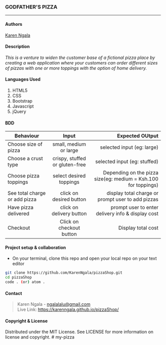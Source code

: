 ### **GODFATHER'S PIZZA**
****
#### Authors
[Karen Ngala](https://github.com/KarenNgala)

#### **Description**
*This is a venture to widen the customer base of a fictional pizza place by creating a web application where your customers can order different sizes of pizzas with one or more toppings with the option of home delivery.*

#### **Languages Used**
1. HTML5 
2. CSS
3. Bootstrap
4. Javascript
5. jQuery

#### **BDD**
| Behaviour            | Input                | Expected OUtput  |
| ---------------------|:--------------------:| ----------------:|
| Choose size of pizza | small, medium or large | selected input (eg: large) |
| Choose a crust type  | crispy, stuffed or gluten-free |  selected input (eg: stuffed) |
| Choose pizza toppings| select desired toppings |    Depending on the pizza size(eg: medium = Ksh.100 for toppings) |
| See total charge or add pizza | click on desired button | display total charge or prompt user to add pizzas |
| Have pizza delivered | click on delivery button | prompt user to enter delivery info & display cost |
| Checkout | Click on checkout button | Display total cost |


#### **Project setup & collaboration**
* On your terminal, clone this repo and open your local repo on your text editor
```sh
git clone https://github.com/KarenNgala/pizzaShop.git
cd pizzaShop
code . (or) atom .
```

#### **Contact**
>Karen Ngala - ngalalalu@gmail.com <br>
>Live Link: https://karenngala.github.io/pizzaShop/

#### **Copyright & License**
Distributed under the MIT License. See LICENSE for more information on license and copyright. #   m y - p i z z a  
 